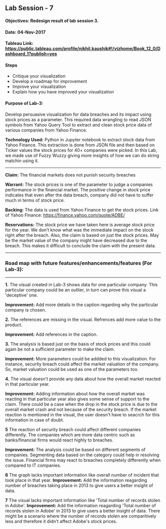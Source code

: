 ## Lab Session - 7
#### Objectives: Redesign result of lab session 3.
#### Date: 04-Nov-2017
#### Tableau Link: https://public.tableau.com/profile/nikhil.kaushik#!/vizhome/Book_12_0/Dashboard_1?publish=yes

#### Steps
* Critique your visualization
* Develop a roadmap for improvement
* Improve your visualization
* Explain how you have improved your visualization


#### Purpose of Lab-3:
Develop persuasive visualization for data breaches and its impact using stock prices as a parameter. This required data wrangling to read JSON symbols from Yahoo Query Tool to extract and clean stock price data of various companies from Yahoo Finance. 

**Technology Used:** Python in Jupyter notebook to extract stock data from Yahoo Finance. This extraction is done from JSON file and then based on Ticker values the stock prices for 40+ companies were picked.
In this Lab, we made use of Fuzzy Wuzzy giving more insights of how we can do string matchin using it.
***

**Claim:** The financial markets does not punish security breaches

**Warrant:** The stock prices is one of the parameter to judge a companies performance in the financial market.  The positive change in stock price indicates that even after the data breach, company did not have to suffer much in terms of stock price.

**Backing:**  The data is used from Yahoo Finance to get the stock prices. Link of Yahoo Finance: https://finance.yahoo.com/quote/ADBE/

**Reservations:** The stock price we have taken here is average stock price for the year. We don’t know what was the immediate impact on the stock right after the breach. Also, the claim is based on just the stock prices. May be the market value of the company might have decreased due to the breach.
This makes it difficult to conclude the claim with the present data.

***
### Road map with future features/enhancements/features (For Lab-3):
***
**1.**  The visual created in Lab-3 shows data for one particular company. This particular company could be an outlier, in turn can prove this visual a 'deceptive' one.

**Improvement:** Add more details in the caption regarding why the particular company is chosen.

**2.** The references are missing in the visual. Refrences add more value to the product.

**Improvement:** Add references in the caption.


**3.** The analysis is based just on the basis of stock prices and this could again be not a sufficient parameter to make the claim.

**Improvement:** More parameters could be addded to this visualization. For instance, security breach could affect the market valuation of the company. So, market valuation could be used as one of the parameters too.

**4.** The visual doesn't provide any data about how the overall market reacted in that particular year.

**Improvement:** Adding information about how the overall market was reacting in that particular year also gives some sense of support to the claim. There could be a case when the drop in the stock price is due to the overall market crash and not because of the security breach. If the market reaction is mentioned in the visual, the user doesn't have to seacrch for this information in case of doubt.

**5** The reaction of security breach could affect different companies differently. The companies which are more data centric such as banks/financial firms would react highly to breaches.

**Improvement:** The analysis could be based on different segments of companies. Segmenting data based on the category could help in resolving the issue. Financial firms may react to breaches completely differently when compared to IT companies.

**6** The graph lacks important information like overall number of incident that took place in that year.
**Improvement:** Add the information reagarding number of breaches taking place in 2013 to give users a better insight of data.

**7** The visual lacks important information like 'Total number of records stolen in Adobe'.
**Improvement:** Add the information reagarding 'Total number of records stolen in Adobe' in 2013 to give users a better insight of data. There might be a scenario where the number of records stolen are comparitively less and therefore it didn't affect Adobe's stock prices.

